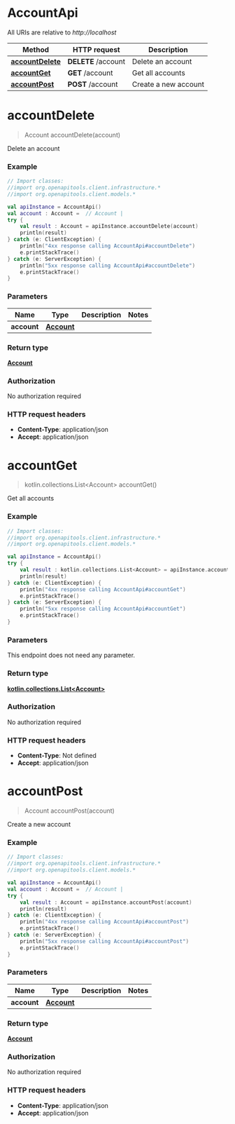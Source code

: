 # AccountApi

All URIs are relative to *http://localhost*

Method | HTTP request | Description
------------- | ------------- | -------------
[**accountDelete**](AccountApi.md#accountDelete) | **DELETE** /account | Delete an account
[**accountGet**](AccountApi.md#accountGet) | **GET** /account | Get all accounts
[**accountPost**](AccountApi.md#accountPost) | **POST** /account | Create a new account


<a name="accountDelete"></a>
# **accountDelete**
> Account accountDelete(account)

Delete an account

### Example
```kotlin
// Import classes:
//import org.openapitools.client.infrastructure.*
//import org.openapitools.client.models.*

val apiInstance = AccountApi()
val account : Account =  // Account | 
try {
    val result : Account = apiInstance.accountDelete(account)
    println(result)
} catch (e: ClientException) {
    println("4xx response calling AccountApi#accountDelete")
    e.printStackTrace()
} catch (e: ServerException) {
    println("5xx response calling AccountApi#accountDelete")
    e.printStackTrace()
}
```

### Parameters

Name | Type | Description  | Notes
------------- | ------------- | ------------- | -------------
 **account** | [**Account**](Account.md)|  |

### Return type

[**Account**](Account.md)

### Authorization

No authorization required

### HTTP request headers

 - **Content-Type**: application/json
 - **Accept**: application/json

<a name="accountGet"></a>
# **accountGet**
> kotlin.collections.List&lt;Account&gt; accountGet()

Get all accounts

### Example
```kotlin
// Import classes:
//import org.openapitools.client.infrastructure.*
//import org.openapitools.client.models.*

val apiInstance = AccountApi()
try {
    val result : kotlin.collections.List<Account> = apiInstance.accountGet()
    println(result)
} catch (e: ClientException) {
    println("4xx response calling AccountApi#accountGet")
    e.printStackTrace()
} catch (e: ServerException) {
    println("5xx response calling AccountApi#accountGet")
    e.printStackTrace()
}
```

### Parameters
This endpoint does not need any parameter.

### Return type

[**kotlin.collections.List&lt;Account&gt;**](Account.md)

### Authorization

No authorization required

### HTTP request headers

 - **Content-Type**: Not defined
 - **Accept**: application/json

<a name="accountPost"></a>
# **accountPost**
> Account accountPost(account)

Create a new account

### Example
```kotlin
// Import classes:
//import org.openapitools.client.infrastructure.*
//import org.openapitools.client.models.*

val apiInstance = AccountApi()
val account : Account =  // Account | 
try {
    val result : Account = apiInstance.accountPost(account)
    println(result)
} catch (e: ClientException) {
    println("4xx response calling AccountApi#accountPost")
    e.printStackTrace()
} catch (e: ServerException) {
    println("5xx response calling AccountApi#accountPost")
    e.printStackTrace()
}
```

### Parameters

Name | Type | Description  | Notes
------------- | ------------- | ------------- | -------------
 **account** | [**Account**](Account.md)|  |

### Return type

[**Account**](Account.md)

### Authorization

No authorization required

### HTTP request headers

 - **Content-Type**: application/json
 - **Accept**: application/json

